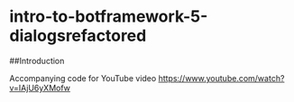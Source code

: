 
# intro-to-botframework-5-dialogsrefactored

##Introduction

Accompanying code for YouTube video https://www.youtube.com/watch?v=IAjU6yXMofw
